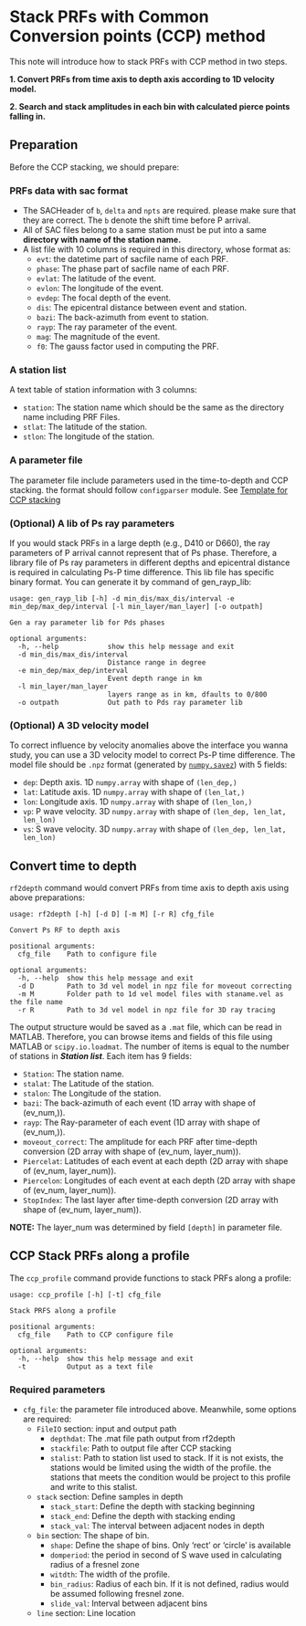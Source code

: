 
# Stack PRFs with Common Conversion points (CCP) method

This note will introduce how to stack PRFs with CCP method in two steps.

**1. Convert PRFs from time axis to depth axis according to 1D velocity model.**

**2. Search and stack amplitudes in each bin with calculated pierce points falling in.**

## Preparation

Before the CCP stacking, we should prepare:

### PRFs data with sac format

- The SACHeader of `b`, `delta` and `npts` are required. please make sure that they are correct. The `b` denote the shift time before P arrival.
- All of SAC files belong to a same station must be put into a same **directory with name of the station name.**
- A list file with 10 columns is required in this directory, whose format as:
    - `evt`: the datetime part of sacfile name of each PRF.
    - `phase`: The phase part of sacfile name of each PRF.
    - `evlat`: The latitude of the event.
    - `evlon`: The longitude of the event.
    - `evdep`: The focal depth of the event.
    - `dis`: The epicentral distance between event and station.
    - `bazi`: The back-azimuth from event to station.
    - `rayp`: The ray parameter of the event.
    - `mag`: The magnitude of the event.
    - `f0`: The gauss factor used in computing the PRF.

### A station list

A text table of station information with 3 columns:

- `station`: The station name which should be the same as the directory name including PRF Files.
- `stlat`: The latitude of the station.
- `stlon`: The longitude of the station.

### A parameter file

The parameter file include parameters used in the time-to-depth and CCP stacking. the format should follow `configparser` module. See [Template for CCP stacking](../notes/config)


### (Optional) A lib of Ps ray parameters

If you would stack PRFs in a large depth (e.g., D410 or D660), the ray parameters of P arrival cannot represent that of Ps phase. Therefore, a library file of Ps ray parameters in different depths and epicentral distance is required in calculating Ps-P time difference. This lib file has specific binary format. You can generate it by command of gen_rayp_lib:

```shell
usage: gen_rayp_lib [-h] -d min_dis/max_dis/interval -e min_dep/max_dep/interval [-l min_layer/man_layer] [-o outpath]

Gen a ray parameter lib for Pds phases

optional arguments:
  -h, --help            show this help message and exit
  -d min_dis/max_dis/interval
                        Distance range in degree
  -e min_dep/max_dep/interval
                        Event depth range in km
  -l min_layer/man_layer
                        layers range as in km, dfaults to 0/800
  -o outpath            Out path to Pds ray parameter lib
```

### (Optional) A 3D velocity model

To correct influence by velocity anomalies above the interface you wanna study, you can use a 3D velocity model to correct Ps-P time difference. The model file should be `.npz` format (generated by [`numpy.savez`](https://docs.scipy.org/doc/numpy/reference/generated/numpy.savez.html?highlight=savez)) with 5 fields:

- `dep`: Depth axis. 1D `numpy.array` with shape of `(len_dep,)`
- `lat`: Latitude axis. 1D `numpy.array` with shape of `(len_lat,)`
- `lon`: Longitude axis. 1D `numpy.array` with shape of `(len_lon,)`
- `vp`: P wave velocity. 3D `numpy.array` with shape of `(len_dep, len_lat, len_lon)`
- `vs`: S wave velocity. 3D `numpy.array` with shape of `(len_dep, len_lat, len_lon)`

## Convert time to depth

`rf2depth` command would convert PRFs from time axis to depth axis using above preparations:

```
usage: rf2depth [-h] [-d D] [-m M] [-r R] cfg_file

Convert Ps RF to depth axis

positional arguments:
  cfg_file    Path to configure file

optional arguments:
  -h, --help  show this help message and exit
  -d D        Path to 3d vel model in npz file for moveout correcting
  -m M        Folder path to 1d vel model files with staname.vel as the file name
  -r R        Path to 3d vel model in npz file for 3D ray tracing
```

The output structure would be saved as a `.mat` file, which can be read in MATLAB. Therefore, you can browse items and fields of this file using MATLAB or `scipy.io.loadmat`. The number of items is equal to the number of stations in ***Station list***. Each item has 9 fields:

- `Station`: The station name.
- `stalat`: The Latitude of the station.
- `stalon`: The Longitude of the station.
- `bazi`: The back-azimuth of each event (1D array with shape of (ev_num,)).
- `rayp`: The Ray-parameter of each event (1D array with shape of (ev_num,)).
- `moveout_correct`: The amplitude for each PRF after time-depth conversion (2D array with shape of (ev_num, layer_num)).
- `Piercelat`: Latitudes of each event at each depth (2D array with shape of (ev_num, layer_num)).
- `Piercelon`: Longitudes of each event at each depth (2D array with shape of (ev_num, layer_num)).
- `StopIndex`: The last layer after time-depth conversion (2D array with shape of (ev_num, layer_num)).

**NOTE:**
The layer_num was determined by field `[depth]` in parameter file. 

## CCP Stack PRFs along a profile

The `ccp_profile` command provide functions to stack PRFs along a profile:

```
usage: ccp_profile [-h] [-t] cfg_file

Stack PRFS along a profile

positional arguments:
  cfg_file    Path to CCP configure file

optional arguments:
  -h, --help  show this help message and exit
  -t          Output as a text file
```

### Required parameters

- `cfg_file`: the parameter file introduced above. Meanwhile, some options are required:
    - `FileIO` section: input and output path
        - `depthdat`: The .mat file path output from rf2depth
        - `stackfile`: Path to output file after CCP stacking
        - `stalist`: Path to station list used to stack. If it is not exists, the stations would be limited using the width of the profile. the stations that meets the condition would be project to this profile and write to this stalist.
    - `stack` section: Define samples in depth
        - `stack_start`: Define the depth with stacking beginning
        - `stack_end`: Define the depth with stacking ending
        - `stack_val`: The interval between adjacent nodes in depth
    - `bin` section: The shape of bin.
        - `shape`: Define the shape of bins. Only ‘rect’ or ‘circle’ is available
        - `domperiod`: the period in second of S wave used in calculating radius of a fresnel zone
        - `witdth`: The width of the profile.
        - `bin_radius`: Radius of each bin. If it is not defined, radius would be assumed following fresnel zone.
        - `slide_val`: Interval between adjacent bins
    - `line` section: Line location

